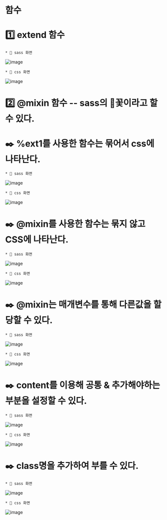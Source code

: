 # 함수

# 1️⃣ extend 함수

    * 🖤 sass 화면

![image](https://github.com/myunzzhang/sass/assets/129017008/5debb5de-f82a-4bba-b9ea-4a0401deb710)

    * 🖤 css 화면

![image](https://github.com/myunzzhang/sass/assets/129017008/3fcb3205-b4e1-4b73-b104-e9fbdb1e89a8)

# 2️⃣ @mixin 함수 -- sass의 🌻꽃이라고 할 수 있다.

  # ✒️ %ext1를 사용한 함수는 묶어서 css에 나타난다.
  
    * 🖤 sass 화면

![image](https://github.com/myunzzhang/sass/assets/129017008/4c8f7161-3502-4f68-98f2-974de4f9145d)

    * 🖤 css 화면

![image](https://github.com/myunzzhang/sass/assets/129017008/05aec9c8-ff48-4bad-bdf3-97f9dd7143b5)

  # ✒️ @mixin를 사용한 함수는 묶지 않고 CSS에 나타난다.
  
    * 🖤 sass 화면
 
![image](https://github.com/myunzzhang/sass/assets/129017008/7a91ea8f-c4c5-4f54-9328-e53096e1bf04)

    * 🖤 css 화면
  
![image](https://github.com/myunzzhang/sass/assets/129017008/1afc4505-7067-44f9-bb95-51e53a9a07e9)


  # ✒️ @mixin는 매개변수를 통해 다른값을 할당할 수 있다.
  
    * 🖤 sass 화면
    
 ![image](https://github.com/myunzzhang/sass/assets/129017008/c0518ef1-350d-4850-8cd1-55b5232098d1)

    
    * 🖤 css 화면
    
 ![image](https://github.com/myunzzhang/sass/assets/129017008/936cbf39-c4c8-4a83-8334-e8ce1b36f5eb)


  # ✒️ content를 이용해 공통 & 추가해야하는 부분을 설정할 수 있다.

    * 🖤 sass 화면
    
  ![image](https://github.com/myunzzhang/sass/assets/129017008/8b1e8429-a682-43aa-8c01-23eefb819722)

    
    * 🖤 css 화면
    
  ![image](https://github.com/myunzzhang/sass/assets/129017008/0f1e725b-3bf8-419f-9ab7-d4882be14fa9)

  # ✒️ class명을 추가하여 부를 수 있다.
  
    * 🖤 sass 화면
    
  ![image](https://github.com/myunzzhang/sass/assets/129017008/303986bc-81ac-49f2-a111-92408850d3db)

    
    * 🖤 css 화면
    
  ![image](https://github.com/myunzzhang/sass/assets/129017008/5875419a-cd4b-4a16-9640-47423e776117)

